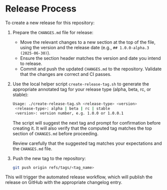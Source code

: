 # Release Process

To create a new release for this repository:

1. Prepare the `CHANGES.md` file for release:

   - Move the relevant changes to a new section at the top of the file, using the version and the release date (e.g., `## 1.0.0-alpha.3 (2025-06-30)`).
   - Ensure the section header matches the version and date you intend to release.
   - Commit and push the updated `CHANGES.md` to the repository. Validate that the changes are correct and CI passes.

2. Use the local helper script `create-release-tag.sh` to generate the appropriate annotated tag for your release type (alpha, beta, rc, or stable):

   ```sh
   Usage: ./create-release-tag.sh <release-type> <version>
    <release-type>: alpha | beta | rc | stable
    <version>: version number, e.g. 1.0.0 or 1.0.0.1
   ```

   The script will suggest the next tag and prompt for confirmation before creating it. It will also verify that the computed tag matches the top section of `CHANGES.md` before proceeding.

   Review carefully that the suggested tag matches your expectations and the `CHANGES.md` file.

3. Push the new tag to the repository:

   ```sh
   git push origin refs/tags/<tag_name>
   ```

This will trigger the automated release workflow, which will publish the release on GitHub with the appropriate changelog entry.
